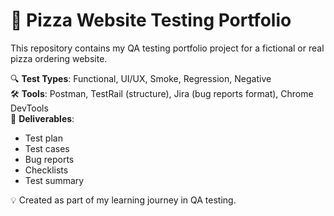 # 🍕 Pizza Website Testing Portfolio

This repository contains my QA testing portfolio project for a fictional or real pizza ordering website.

🔍 **Test Types**: Functional, UI/UX, Smoke, Regression, Negative  
🛠️ **Tools**: Postman, TestRail (structure), Jira (bug reports format), Chrome DevTools  
📄 **Deliverables**:
- Test plan
- Test cases
- Bug reports
- Checklists
- Test summary

💡 Created as part of my learning journey in QA testing.
